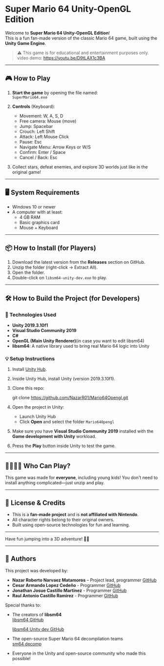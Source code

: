 # Super Mario 64 Unity-OpenGL Edition

Welcome to **Super Mario 64 Unity-OpenGL Edition**!  
This is a fun fan-made version of the classic Mario 64 game, built using the **Unity Game Engine**.

> ⚠️ This game is for educational and entertainment purposes only.
video demo: https://youtu.be/D9tLAX1c3BA
---

## 🎮 How to Play

1. **Start the game** by opening the file named:  
   `SuperMario64.exe`

2. **Controls** (Keyboard):

   - Movement:         W, A, S, D  
   - Free camera:      Mouse (move)  
   - Jump:             Spacebar  
   - Crouch:           Left Shift  
   - Attack:           Left Mouse Click  
   - Pause:            Esc  
   - Navigate Menu:    Arrow Keys or W/S  
   - Confirm:          Enter / Space  
   - Cancel / Back:    Esc



3. Collect stars, defeat enemies, and explore 3D worlds just like in the original game!

---

## 🖥️ System Requirements

- Windows 10 or newer
- A computer with at least:
  - 4 GB RAM
  - Basic graphics card
  - Mouse + Keyboard

---

## 📦 How to Install (for Players)

1. Download the latest version from the **Releases** section on GitHub.
2. Unzip the folder (right-click → Extract All).
3. Open the folder.
4. Double-click on `libsm64-unity-dev.exe` to play.

---

## 🛠️ How to Build the Project (for Developers)

### 🧰 Technologies Used

- **Unity 2019.3.10f1**
- **Visual Studio Community 2019**
- **C#**
- **OpenGL (Main Unity Renderer)**(in case you want to edit libsm64)
- **libsm64**: A native library used to bring real Mario 64 logic into Unity


### 💡 Setup Instructions

1. Install [Unity Hub](https://unity.com/download).
2. Inside Unity Hub, install Unity (version 2019.3.10f1).
3. Clone this repo:

  
   git clone https://github.com/NazarR01/Mario64Opengl.git

4. Open the project in Unity:

   * Launch Unity Hub
   * Click **Open** and select the folder `Mario64Opengl`

5. Make sure you have **Visual Studio Community 2019** installed with the **Game development with Unity** workload.

6. Press the **Play** button inside Unity to test the game.

---

## 👨‍👩‍👧‍👦 Who Can Play?

This game was made for **everyone**, including young kids!
You don't need to install anything complicated—just unzip and play.

---

## 📜 License & Credits

* This is a **fan-made project** and is **not affiliated with Nintendo**.
* All character rights belong to their original owners.
* Built using open-source technologies for fun and learning.

---

Have fun jumping into a 3D adventure! 🍄✨


---
## 👥 Authors

This project was developed by:

- **Nazar Roberto Narvaez Matamoros** – Project lead, programmer 
  [GitHub](https://github.com/NazarR01)
- **Cesar Armando Lopez Cedeño** - Programmer
  [GitHub](https://github.com/LpzCesar1604)
- **Jonathan Josue Castillo Martinez** - Programmer
  [GitHub](https://github.com/jonathancm01)
- **Raul Antonio Castillo Ramirez** - Programmer
  [GitHub](https://github.com/jonathancm01)

Special thanks to:

- The creators of **libsm64**  
  [libsm64 GitHub](https://github.com/libsm64/libsm64)

  [libsm64 Unity dev GitHub](https://github.com/libsm64/libsm64-unity-dev)

- The open-source Super Mario 64 decompilation teams  
  [sm64 decomp](https://github.com/n64decomp/sm64)

- Everyone in the Unity and open-source community who made this possible!

